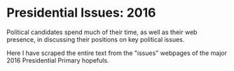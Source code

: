 # Presidential Issues: 2016

Political candidates spend much of their time, as well as their web presence, in discussing their positions on key political issues.

Here I have scraped the entire text from the "issues" webpages of the major 2016 Presidential Primary hopefuls. 
